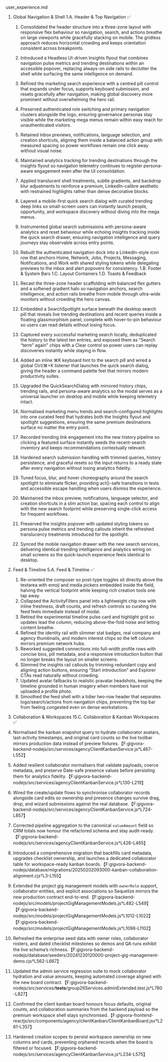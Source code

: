 user_experience.md
1. Global Navigation & Shell
1.A. Header & Top Navigation ✅
   1. Consolidated the header structure into a three-zone layout with responsive flex behaviour so navigation, search, and actions breathe on large viewports while gracefully stacking on mobile. The gridless approach reduces horizontal crowding and keeps orientation consistent across breakpoints.
   2. Introduced a Headless UI-driven Insights flyout that combines navigation pulse metrics and trending destinations within an accessible popover, replacing always-on side rails to declutter the shell while surfacing the same intelligence on demand.
   3. Refined the marketing search experience with a centred pill control that expands under focus, supports keyboard submission, and resets gracefully after navigation, making global discovery more prominent without overwhelming the hero rail.
   4. Preserved authenticated role switching and primary navigation clusters alongside the logo, ensuring governance personas stay visible while the marketing mega menus remain within easy reach for unauthenticated visitors.
   5. Retained inbox previews, notifications, language selection, and creation shortcuts, aligning them inside a balanced action group with measured spacing so power workflows remain one click away without visual noise.
   6. Maintained analytics tracking for trending destinations through the insights flyout so navigation telemetry continues to register persona-aware engagement even after the UI consolidation.
   7. Applied translucent shell treatments, subtle gradients, and backdrop blur adjustments to reinforce a premium, LinkedIn-calibre aesthetic with restrained highlights rather than dense decorative blocks.
   8. Layered a mobile-first quick search dialog with curated trending deep links so small-screen users can instantly launch people, opportunity, and workspace discovery without diving into the mega menus.
   9. Instrumented global search submissions with persona-aware analytics and reset behaviour while echoing insights tracking inside the quick search drawer, ensuring navigation intelligence and query journeys stay observable across entry points.
   10. Rebuilt the authenticated navigation dock into a LinkedIn-style icon row that anchors Home, Network, Jobs, Projects, Messaging, Notifications, and Work with shared styling tokens while delegating previews to the inbox and alert popovers for consistency.
1.B. Footer & System Bars
1.C. Layout Containers
1.D. Toasts & Feedback

   1. Recast the three-zone header scaffolding with balanced flex gutters and a softened gradient halo so navigation anchors, search intelligence, and action rails breathe from mobile through ultra-wide monitors without crowding the hero canvas.
   2. Embedded a SearchSpotlight surface beneath the desktop search pill that reveals live trending destinations and recent queries inside a floating glassmorphism panel, complete with hover-to-pin behaviour so users can read details without losing focus.
   3. Captured every successful marketing search locally, deduplicated the history to the latest ten entries, and exposed them as "Search “term” again" chips with a Clear control so power users can replay discoveries instantly while staying in flow.
   4. Added an inline ⌘K keyboard hint to the search pill and wired a global Ctrl/⌘+K listener that launches the quick search dialog, giving the header a command palette feel that mirrors modern productivity suites.
   5. Upgraded the QuickSearchDialog with mirrored history chips, trending rails, and persona-aware analytics so the modal serves as a universal launcher on desktop and mobile while keeping telemetry intact.
   6. Normalised marketing menu trends and search-configured highlights into one curated feed that hydrates both the Insights flyout and spotlight suggestions, ensuring the same premium destinations surface no matter the entry point.
   7. Recorded trending link engagement into the new history pipeline so clicking a featured surface instantly seeds the recent-search inventory and keeps recommendations contextually relevant.
   8. Hardened search submission handling with trimmed queries, history persistence, and graceful resets so the input returns to a ready state after every navigation without losing analytics fidelity.
   9. Tuned focus, blur, and hover choreography around the search spotlight to eliminate flicker, providing act()-safe transitions in tests and accessible escape handling when users dismiss the experience.
   10. Maintained the inbox preview, notifications, language selector, and creation shortcuts in a slim action bar, spacing each control to align with the new search footprint while preserving single-click access for frequent workflows.
   11. Preserved the insights popover with updated styling tokens so persona pulse metrics and trending callouts inherit the refreshed translucency treatments introduced for the spotlight.
   12. Synced the mobile navigation drawer with the new search services, delivering identical trending intelligence and analytics wiring on small screens so the quick-launch experience feels identical to desktop.

5. Feed & Timeline
5.A. Feed & Timeline ✅
   1. Re-oriented the composer so post-type toggles sit directly above the textarea with emoji and media pickers embedded inside the field, halving the vertical footprint while keeping rich creation tools one tap away.
   2. Collapsed the ActivityFilters panel into a lightweight chip row with inline freshness, draft counts, and refresh controls so curating the feed feels immediate instead of modal.
   3. Retired the experimental timeline pulse card and highlight grid so updates lead the column, reducing above-the-fold noise and letting content breathe.
   4. Refined the identity rail with slimmer stat badges, real company and agency thumbnails, and modern interest chips so the left column mirrors premium network hubs.
   5. Reworked suggested connections into full-width profile rows with concise bios, pill metadata, and a responsive introduction button that no longer breaks the layout on smaller screens.
   6. Slimmed the insights rail callouts by trimming redundant copy and aligning action buttons, ensuring “Start introduction” and Explorer CTAs read naturally without crowding.
   7. Updated avatar fallbacks to realistic pravatar headshots, keeping the timeline grounded in human imagery when members have not uploaded a profile photo.
   8. Smoothed the feed shell with a tidier two-row header that separates logo/search/actions from navigation chips, preventing the top bar from feeling congested even on dense workstations.

15. Collaboration & Workspaces
15.C. Collaboration & Kanban Workspaces ✅
   1. Normalised the kanban snapshot query to hydrate collaborator avatars, last-activity timestamps, and original card counts so the live toolbar mirrors production data instead of preview fixtures.【F:gigvora-backend-nodejs/src/services/agencyClientKanbanService.js†L467-L552】
   2. Added resilient collaborator normalisers that validate payloads, coerce metadata, and preserve Date-safe presence values before persisting them for analytics fidelity.【F:gigvora-backend-nodejs/src/services/agencyClientKanbanService.js†L130-L219】
   3. Wired the create/update flows to synchronise collaborator records alongside card edits so ownership and presence changes survive drag, drop, and wizard submissions against the real database.【F:gigvora-backend-nodejs/src/services/agencyClientKanbanService.js†L724-L857】
   4. Corrected pipeline aggregation to the canonical `valueAmount` field so CRM totals now honour the refactored schema and stay audit-ready.【F:gigvora-backend-nodejs/src/services/agencyClientKanbanService.js†L426-L465】
   5. Introduced a comprehensive migration that backfills card metadata, upgrades checklist ownership, and launches a dedicated collaborator table for workspace-ready kanban boards.【F:gigvora-backend-nodejs/database/migrations/20250202093000-kanban-collaboration-alignment.cjs†L3-L155】
   6. Extended the project gig management models with `ownerRole` support, collaborator entities, and explicit associations so Sequelize mirrors the new production contract end-to-end.【F:gigvora-backend-nodejs/src/models/projectGigManagementModels.js†L482-L549】【F:gigvora-backend-nodejs/src/models/projectGigManagementModels.js†L1012-L1022】【F:gigvora-backend-nodejs/src/models/projectGigManagementModels.js†L1098-L1102】
   7. Refreshed the enterprise seed data with owner roles, collaborator rosters, and dated checklist milestones so demos and QA runs exhibit the live schema’s richness.【F:gigvora-backend-nodejs/database/seeders/20241230120000-project-gig-management-demo.cjs†L562-L667】
   8. Updated the admin service regression suite to mock collaborator hydration and value amounts, keeping automated coverage aligned with the new board contract.【F:gigvora-backend-nodejs/src/services/__tests__/group26Services.adminExtended.test.js†L780-L827】
   9. Confirmed the client kanban board honours focus defaults, original counts, and collaboration summaries from the backend payload so the premium workspace shell stays synchronised.【F:gigvora-frontend-reactjs/src/components/agency/clientKanban/ClientKanbanBoard.jsx†L261-L357】
   10. Hardened creation scopes to persist workspace ownership on new columns and cards, preventing orphaned records when the board is filtered or focused.【F:gigvora-backend-nodejs/src/services/agencyClientKanbanService.js†L234-L575】
